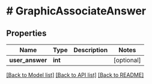 # # GraphicAssociateAnswer

## Properties

Name | Type | Description | Notes
------------ | ------------- | ------------- | -------------
**user_answer** | **int** |  | [optional] 

[[Back to Model list]](../../README.md#documentation-for-models) [[Back to API list]](../../README.md#documentation-for-api-endpoints) [[Back to README]](../../README.md)


